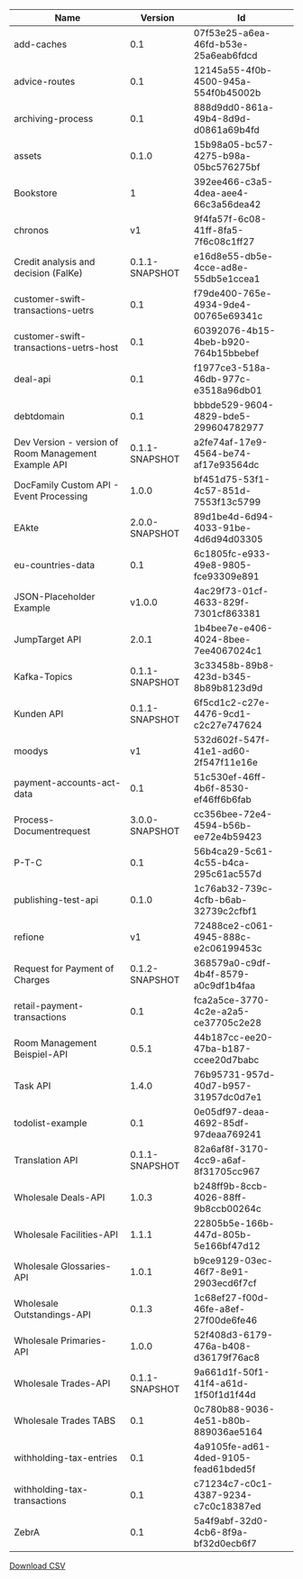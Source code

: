 | Name  | Version    | Id   |
|-----------|-----|----|
| add-caches | 0.1 | 07f53e25-a6ea-46fd-b53e-25a6eab6fdcd |
| advice-routes | 0.1 | 12145a55-4f0b-4500-945a-554f0b45002b |
| archiving-process | 0.1 | 888d9dd0-861a-49b4-8d9d-d0861a69b4fd |
| assets | 0.1.0 | 15b98a05-bc57-4275-b98a-05bc576275bf |
| Bookstore | 1 | 392ee466-c3a5-4dea-aee4-66c3a56dea42 |
| chronos | v1 | 9f4fa57f-6c08-41ff-8fa5-7f6c08c1ff27 |
| Credit analysis and decision (FalKe) | 0.1.1-SNAPSHOT | e16d8e55-db5e-4cce-ad8e-55db5e1ccea1 |
| customer-swift-transactions-uetrs | 0.1 | f79de400-765e-4934-9de4-00765e69341c |
| customer-swift-transactions-uetrs-host | 0.1 | 60392076-4b15-4beb-b920-764b15bbebef |
| deal-api | 0.1 | f1977ce3-518a-46db-977c-e3518a96db01 |
| debtdomain | 0.1 | bbbde529-9604-4829-bde5-299604782977 |
| Dev Version - version of Room Management Example API | 0.1.1-SNAPSHOT | a2fe74af-17e9-4564-be74-af17e93564dc |
| DocFamily Custom API - Event Processing | 1.0.0 | bf451d75-53f1-4c57-851d-7553f13c5799 |
| EAkte | 2.0.0-SNAPSHOT | 89d1be4d-6d94-4033-91be-4d6d94d03305 |
| eu-countries-data | 0.1 | 6c1805fc-e933-49e8-9805-fce93309e891 |
| JSON-Placeholder Example | v1.0.0 | 4ac29f73-01cf-4633-829f-7301cf863381 |
| JumpTarget API | 2.0.1 | 1b4bee7e-e406-4024-8bee-7ee4067024c1 |
| Kafka-Topics | 0.1.1-SNAPSHOT | 3c33458b-89b8-423d-b345-8b89b8123d9d |
| Kunden API | 0.1.1-SNAPSHOT | 6f5cd1c2-c27e-4476-9cd1-c2c27e747624 |
| moodys | v1 | 532d602f-547f-41e1-ad60-2f547f11e16e |
| payment-accounts-act-data | 0.1 | 51c530ef-46ff-4b6f-8530-ef46ff6b6fab |
| Process-Documentrequest | 3.0.0-SNAPSHOT | cc356bee-72e4-4594-b56b-ee72e4b59423 |
| P-T-C | 0.1 | 56b4ca29-5c61-4c55-b4ca-295c61ac557d |
| publishing-test-api | 0.1.0 | 1c76ab32-739c-4cfb-b6ab-32739c2cfbf1 |
| refione | v1 | 72488ce2-c061-4945-888c-e2c06199453c |
| Request for Payment of Charges | 0.1.2-SNAPSHOT | 368579a0-c9df-4b4f-8579-a0c9df1b4faa |
| retail-payment-transactions | 0.1 | fca2a5ce-3770-4c2e-a2a5-ce37705c2e28 |
| Room Management Beispiel-API | 0.5.1 | 44b187cc-ee20-47ba-b187-ccee20d7babc |
| Task API | 1.4.0 | 76b95731-957d-40d7-b957-31957dc0d7e1 |
| todolist-example | 0.1 | 0e05df97-deaa-4692-85df-97deaa769241 |
| Translation API | 0.1.1-SNAPSHOT | 82a6af8f-3170-4cc9-a6af-8f31705cc967 |
| Wholesale Deals-API | 1.0.3 | b248ff9b-8ccb-4026-88ff-9b8ccb00264c |
| Wholesale Facilities-API | 1.1.1 | 22805b5e-166b-447d-805b-5e166bf47d12 |
| Wholesale Glossaries-API | 1.0.1 | b9ce9129-03ec-46f7-8e91-2903ecd6f7cf |
| Wholesale Outstandings-API | 0.1.3 | 1c68ef27-f00d-46fe-a8ef-27f00de6fe46 |
| Wholesale Primaries-API | 1.0.0 | 52f408d3-6179-476a-b408-d36179f76ac8 |
| Wholesale Trades-API | 0.1.1-SNAPSHOT | 9a661d1f-50f1-41f4-a61d-1f50f1d1f44d |
| Wholesale Trades TABS | 0.1 | 0c780b88-9036-4e51-b80b-889036ae5164 |
| withholding-tax-entries | 0.1 | 4a9105fe-ad61-4ded-9105-fead61bded5f |
| withholding-tax-transactions | 0.1 | c71234c7-c0c1-4387-9234-c7c0c18387ed |
| ZebrA | 0.1 | 5a4f9abf-32d0-4cb6-8f9a-bf32d0ecb6f7 |

[Download CSV](CSV-Dateien/all-apis-development-fcn.csv)